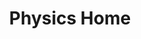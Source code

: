 ---
layout: subjecthome
title: Physics Home
subject: Physics
level: Home
permalink: /physics
hero: Welcome to Physics!
subtext: This page is for all things physics, select a level and enjoy the content!
---